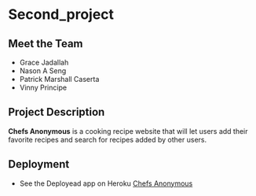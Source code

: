 # Second_project

## Meet the Team
* Grace Jadallah
* Nason A Seng
* Patrick  Marshall Caserta
* Vinny Principe

## Project Description
**Chefs Anonymous** is a cooking recipe website that will let users add their favorite recipes and search for recipes added by other users.



## Deployment
* See the Deployead app on Heroku
[Chefs Anonymous](https://damp-waters-30860.herokuapp.com/)


  <!-- add a picture -->



